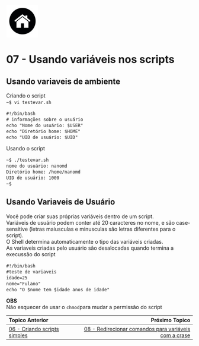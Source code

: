 [![N|Solid](Imagens/Home.jpeg "Ir para Home")](/README.md/)

# 07 - Usando variáveis nos scripts  

## Usando variaveis de ambiente
Criando o script   
`~$ vi testevar.sh`
```
#!/bin/bash
# informações sobre o usuário
echo "Nome do usuário: $USER"
echo "Diretório home: $HOME"
echo "UID de usuário: $UID"
```
Usando o script
```
~$ ./testevar.sh
nome do usuário: nanomd
Diretório home: /home/nanomd
UID de usuário: 1000
~$
```
## Usando Variaveis de Usuário

Você pode criar suas próprias variáveis dentro de um script.   
Variáveis de usuário podem conter até 20 caracteres no nome, e são case-sensitive (letras maiusculas e minusculas são letras diferentes para o script).  
O Shell determina automaticamente o tipo das variáveis criadas.  
As variaveis criadas pelo usuário são desalocadas quando termina a execussão do script
```
#!/bin/bash
#teste de variaveis
idade=25
nome="Fulano"
echo "O $nome tem $idade anos de idade"
```
**OBS**  
Não esquecer de usar o `chmod`para mudar a permissão do script 

|Topico Anterior|Próximo Topico|
|:---|---:|
|[06 - Criando scripts simples](comandos_simples.md)|[08 - Redirecionar comandos para variáveis com a crase](Redirecionar_comandos.md)|
